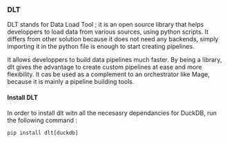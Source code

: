 ### DLT
DLT stands for Data Load Tool ; it is an open source library that helps developpers to load data from various sources, using python scripts.
It differs from other solution because it does not need any backends, simply importing it in the python file is enough to start creating pipelines.

It allows developpers to build data pipelines much faster. By being a library, dlt gives the advantage to create custom pipelines at ease and more flexibility.
It cas be used as a complement to an orchestrator like Mage, because it is mainly a pipeline building tools.

#### Install DLT
In order to install dlt witn all the necesasry dependancies for DuckDB, run the following command :

```
pip install dlt[duckdb] 
```
